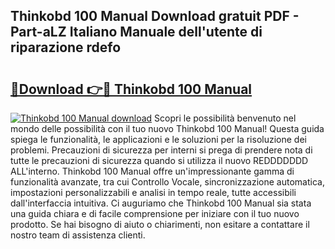 ## Thinkobd 100 Manual Download gratuit PDF - Part-aLZ Italiano Manuale dell'utente di riparazione rdefo

# <h2><a href="http://dfbntrf.blite.top/?on=Thinkobd+100+Manual">🔗Download 👉🔴 Thinkobd 100 Manual</a></h2>

[![Thinkobd 100 Manual download](https://i.imgur.com/lujVjoI.png)](http://dfbntrf.blite.top/?on=Thinkobd+100+Manual)
Scopri le possibilità benvenuto nel mondo delle possibilità con il tuo nuovo Thinkobd 100 Manual! Questa guida spiega le funzionalità, le applicazioni e le soluzioni per la risoluzione dei problemi. Precauzioni di sicurezza per interni si prega di prendere nota di tutte le precauzioni di sicurezza quando si utilizza il nuovo REDDDDDDD ALL'interno. Thinkobd 100 Manual offre un'impressionante gamma di funzionalità avanzate, tra cui Controllo Vocale, sincronizzazione automatica, impostazioni personalizzabili e analisi in tempo reale, tutte accessibili dall'interfaccia intuitiva. Ci auguriamo che Thinkobd 100 Manual sia stata una guida chiara e di facile comprensione per iniziare con il tuo nuovo prodotto. Se hai bisogno di aiuto o chiarimenti, non esitare a contattare il nostro team di assistenza clienti.
